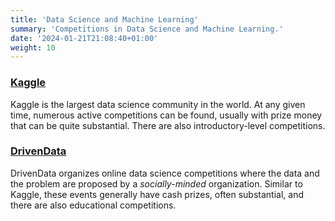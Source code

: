 ```yaml
---
title: 'Data Science and Machine Learning'
summary: 'Competitions in Data Science and Machine Learning.'
date: '2024-01-21T21:08:40+01:00'
weight: 10
---
```



### [Kaggle](https://www.kaggle.com/competitions)
Kaggle is the largest data science community in the world. At any given time, numerous active competitions can be found, usually with prize money that can be quite substantial. There are also introductory-level competitions.

### [DrivenData](https://www.drivendata.org/competitions/)
DrivenData organizes online data science competitions where the data and the problem are proposed by a _socially-minded_ organization. Similar to Kaggle, these events generally have cash prizes, often substantial, and there are also educational competitions.

#